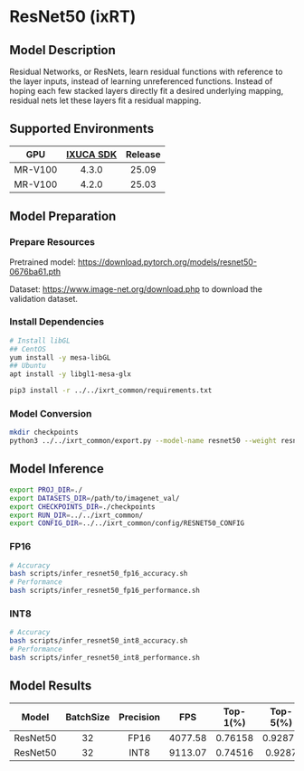 # ResNet50 (ixRT)

## Model Description

Residual Networks, or ResNets, learn residual functions with reference to the layer inputs, instead of learning unreferenced functions. Instead of hoping each few stacked layers directly fit a desired underlying mapping, residual nets let these layers fit a residual mapping.

## Supported Environments

| GPU    | [IXUCA SDK](https://gitee.com/deep-spark/deepspark#%E5%A4%A9%E6%95%B0%E6%99%BA%E7%AE%97%E8%BD%AF%E4%BB%B6%E6%A0%88-ixuca) | Release |
| :----: | :----: | :----: |
| MR-V100 | 4.3.0 | 25.09 |
| MR-V100 | 4.2.0 | 25.03 |

## Model Preparation

### Prepare Resources

Pretrained model: <https://download.pytorch.org/models/resnet50-0676ba61.pth>

Dataset: <https://www.image-net.org/download.php> to download the validation dataset.

### Install Dependencies

```bash
# Install libGL
## CentOS
yum install -y mesa-libGL
## Ubuntu
apt install -y libgl1-mesa-glx

pip3 install -r ../../ixrt_common/requirements.txt
```

### Model Conversion

```bash
mkdir checkpoints
python3 ../../ixrt_common/export.py --model-name resnet50 --weight resnet50-0676ba61.pth --output checkpoints/resnet50.onnx
```

## Model Inference

```bash
export PROJ_DIR=./
export DATASETS_DIR=/path/to/imagenet_val/
export CHECKPOINTS_DIR=./checkpoints
export RUN_DIR=../../ixrt_common/
export CONFIG_DIR=../../ixrt_common/config/RESNET50_CONFIG
```

### FP16

```bash
# Accuracy
bash scripts/infer_resnet50_fp16_accuracy.sh
# Performance
bash scripts/infer_resnet50_fp16_performance.sh
```

### INT8

```bash
# Accuracy
bash scripts/infer_resnet50_int8_accuracy.sh
# Performance
bash scripts/infer_resnet50_int8_performance.sh
```

## Model Results

| Model    | BatchSize | Precision | FPS     | Top-1(%) | Top-5(%) |
| :----: | :----: | :----: | :----: | :----: | :----: |
| ResNet50 | 32        | FP16      | 4077.58 | 0.76158  | 0.92872  |
| ResNet50 | 32        | INT8      | 9113.07 | 0.74516  | 0.9287   |
